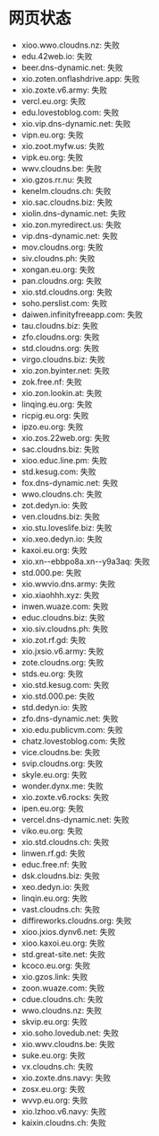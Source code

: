 # 网页状态
- xioo.wwo.cloudns.nz: 失败
- edu.42web.io: 失败
- beer.dns-dynamic.net: 失败
- xio.zoten.onflashdrive.app: 失败
- xio.zoxte.v6.army: 失败
- vercl.eu.org: 失败
- edu.lovestoblog.com: 失败
- xio.vip.dns-dynamic.net: 失败
- vipn.eu.org: 失败
- xio.zoot.myfw.us: 失败
- vipk.eu.org: 失败
- wwv.cloudns.be: 失败
- xio.gzos.rr.nu: 失败
- kenelm.cloudns.ch: 失败
- xio.sac.cloudns.biz: 失败
- xiolin.dns-dynamic.net: 失败
- xio.zon.myredirect.us: 失败
- vip.dns-dynamic.net: 失败
- mov.cloudns.org: 失败
- siv.cloudns.ph: 失败
- xongan.eu.org: 失败
- pan.cloudns.org: 失败
- xio.std.cloudns.org: 失败
- soho.perslist.com: 失败
- daiwen.infinityfreeapp.com: 失败
- tau.cloudns.biz: 失败
- zfo.cloudns.org: 失败
- std.cloudns.org: 失败
- virgo.cloudns.biz: 失败
- xio.zon.byinter.net: 失败
- zok.free.nf: 失败
- xio.zon.lookin.at: 失败
- linqing.eu.org: 失败
- ricpig.eu.org: 失败
- ipzo.eu.org: 失败
- xio.zos.22web.org: 失败
- sac.cloudns.biz: 失败
- xioo.educ.line.pm: 失败
- std.kesug.com: 失败
- fox.dns-dynamic.net: 失败
- wwo.cloudns.ch: 失败
- zot.dedyn.io: 失败
- ven.cloudns.biz: 失败
- xio.stu.loveslife.biz: 失败
- xio.xeo.dedyn.io: 失败
- kaxoi.eu.org: 失败
- xio.xn--ebbpo8a.xn--y9a3aq: 失败
- std.000.pe: 失败
- xio.wwvio.dns.army: 失败
- xio.xiaohhh.xyz: 失败
- inwen.wuaze.com: 失败
- educ.cloudns.biz: 失败
- xio.siv.cloudns.ph: 失败
- xio.zot.rf.gd: 失败
- xio.jxsio.v6.army: 失败
- zote.cloudns.org: 失败
- stds.eu.org: 失败
- xio.std.kesug.com: 失败
- xio.std.000.pe: 失败
- std.dedyn.io: 失败
- zfo.dns-dynamic.net: 失败
- xio.edu.publicvm.com: 失败
- chatz.lovestoblog.com: 失败
- vice.cloudns.be: 失败
- svip.cloudns.org: 失败
- skyle.eu.org: 失败
- wonder.dynx.me: 失败
- xio.zoxte.v6.rocks: 失败
- ipen.eu.org: 失败
- vercel.dns-dynamic.net: 失败
- viko.eu.org: 失败
- xio.std.cloudns.ch: 失败
- linwen.rf.gd: 失败
- educ.free.nf: 失败
- dsk.cloudns.biz: 失败
- xeo.dedyn.io: 失败
- linqin.eu.org: 失败
- vast.cloudns.ch: 失败
- diffireworks.cloudns.org: 失败
- xioo.jxios.dynv6.net: 失败
- xioo.kaxoi.eu.org: 失败
- std.great-site.net: 失败
- kcoco.eu.org: 失败
- xio.gzos.link: 失败
- zoon.wuaze.com: 失败
- cdue.cloudns.ch: 失败
- wwo.cloudns.nz: 失败
- skvip.eu.org: 失败
- xio.soho.lovedub.net: 失败
- xio.wwv.cloudns.be: 失败
- suke.eu.org: 失败
- vx.cloudns.ch: 失败
- xio.zoxte.dns.navy: 失败
- zosx.eu.org: 失败
- wvvp.eu.org: 失败
- xio.lzhoo.v6.navy: 失败
- kaixin.cloudns.ch: 失败
